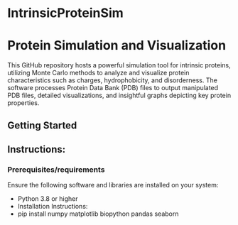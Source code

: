# IntrinsicProteinSim
# Protein Simulation and Visualization

This GitHub repository hosts a powerful simulation tool for intrinsic proteins, utilizing Monte Carlo methods to analyze and visualize protein characteristics such as charges, hydrophobicity, and disorderness. The software processes Protein Data Bank (PDB) files to output manipulated PDB files, detailed visualizations, and insightful graphs depicting key protein properties.

## Getting Started
Instructions:
-


### Prerequisites/requirements

Ensure the following software and libraries are installed on your system:
- Python 3.8 or higher
- Installation Instructions:
- pip install numpy matplotlib biopython pandas seaborn
